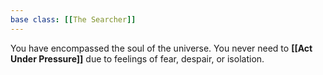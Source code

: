 ```yaml
---
base class: [[The Searcher]]
---
```

You have encompassed the soul of the universe. You never need to **[[Act Under Pressure]]** due to feelings of fear, despair, or isolation.

